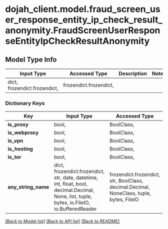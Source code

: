 # dojah_client.model.fraud_screen_user_response_entity_ip_check_result_anonymity.FraudScreenUserResponseEntityIpCheckResultAnonymity

## Model Type Info
Input Type | Accessed Type | Description | Notes
------------ | ------------- | ------------- | -------------
dict, frozendict.frozendict,  | frozendict.frozendict,  |  | 

### Dictionary Keys
Key | Input Type | Accessed Type | Description | Notes
------------ | ------------- | ------------- | ------------- | -------------
**is_proxy** | bool,  | BoolClass,  |  | [optional] 
**is_webproxy** | bool,  | BoolClass,  |  | [optional] 
**is_vpn** | bool,  | BoolClass,  |  | [optional] 
**is_hosting** | bool,  | BoolClass,  |  | [optional] 
**is_tor** | bool,  | BoolClass,  |  | [optional] 
**any_string_name** | dict, frozendict.frozendict, str, date, datetime, int, float, bool, decimal.Decimal, None, list, tuple, bytes, io.FileIO, io.BufferedReader | frozendict.frozendict, str, BoolClass, decimal.Decimal, NoneClass, tuple, bytes, FileIO | any string name can be used but the value must be the correct type | [optional]

[[Back to Model list]](../../README.md#documentation-for-models) [[Back to API list]](../../README.md#documentation-for-api-endpoints) [[Back to README]](../../README.md)

